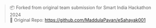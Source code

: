 > 📦 Forked from original team submission for Smart India Hackathon 2024   
> 🔗 Original Repo: https://github.com/MaddulaPavan/eSahayak001
